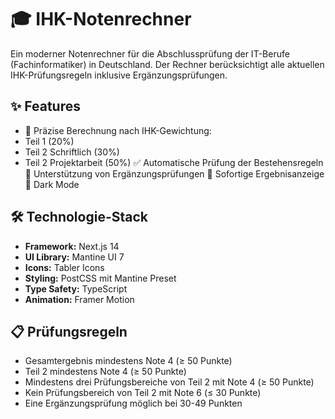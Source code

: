 # 🎓 IHK-Notenrechner

Ein moderner Notenrechner für die Abschlussprüfung der IT-Berufe (Fachinformatiker) in Deutschland. Der Rechner berücksichtigt alle aktuellen IHK-Prüfungsregeln inklusive Ergänzungsprüfungen.

## ✨ Features

- 🧮 Präzise Berechnung nach IHK-Gewichtung:
- Teil 1 (20%)
- Teil 2 Schriftlich (30%)
- Teil 2 Projektarbeit (50%)
  ✅ Automatische Prüfung der Bestehensregeln
  🔄 Unterstützung von Ergänzungsprüfungen
  🎯 Sofortige Ergebnisanzeige
  🌙 Dark Mode

## 🛠️ Technologie-Stack

- **Framework:** Next.js 14
- **UI Library:** Mantine UI 7
- **Icons:** Tabler Icons
- **Styling:** PostCSS mit Mantine Preset
- **Type Safety:** TypeScript
- **Animation:** Framer Motion

## 📋 Prüfungsregeln

- Gesamtergebnis mindestens Note 4 (≥ 50 Punkte)
- Teil 2 mindestens Note 4 (≥ 50 Punkte)
- Mindestens drei Prüfungsbereiche von Teil 2 mit Note 4 (≥ 50 Punkte)
- Kein Prüfungsbereich von Teil 2 mit Note 6 (≤ 30 Punkte)
- Eine Ergänzungsprüfung möglich bei 30-49 Punkten
